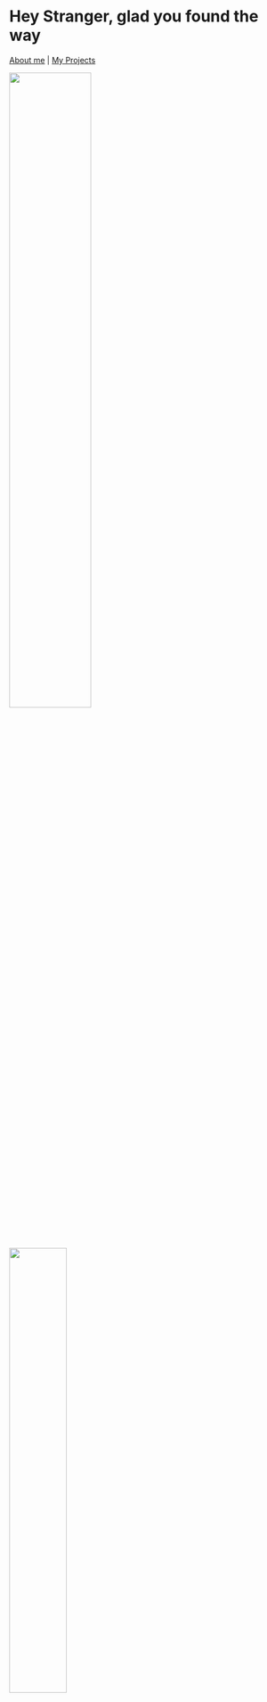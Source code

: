 # Hey Stranger, glad you found the way

[About me](https://github.com/Fynnyx#about-me) | [My Projects](https://github.com/Fynnyx#my-projects)

<div><img src="https://github-readme-stats.vercel.app/api?username=Fynnyx&title_color=e5b05e&icon_color=8c61db&text_color=e06151&bg_color=23272e&show_icons=true&hide_border=true&count_private=true" width="54.05%"/>
<img src="https://github-readme-stats.vercel.app/api/top-langs?username=Fynnyx&layout=compact&title_color=e5b05e&icon_color=8c61db&text_color=317dde&bg_color=23272e&hide_border=true" width="45.25%">
</div>

## About me

```javascript
const fynnyx = {
    name: "Fynn",
    lastname: "Westerath",
    age: 17,
    location: {
        "country": "Switzerland",
        "timezone": "UCT+1",
    },
    languages: [
            "English",
            "German"
        ],
    contact: {
        "email": "fynn05@gmx.com",
        "discord": "Fynnyx#4024",
    job: {
        "name": "IT Developer",
        "company": "ETH Zürich"
    },
    hobbies: [
        "Scout Leader",
        "Developer",
        "Owner of a Discord and Minecraft Server"
    ],
    programmingLanguages: [
        {
            "name": JavaScript,
            "level": "Can work with it"
        },
        {
            "name": Python,
            "level": "Good"
        }
    ],
    projects: [
        {
            "name": "KahlifarBots",
            "description": "A user and a moderator bot for my own Community Discord Server",
            "github": "[KahlifarBots](https://github.com/Fynnyx/KahlifarBots)"
        },
        {
            "name": "ValorantWikiBot",
            "description": "A Wiki implemented into a DiscordBot",
            "github": null
        },
        {
            "name": "FabsiBot",
            "description": "Rewrite a Bot for my streamer friend.",
            "github": "[FabsiBot](https://github.com/Fynnyx/FabsiBots)"
        }
    ]
}    
```

## My Projects
<div align="center">
    <a href="https://github.com/Fynnyx/KahlifarBots">
        <img align="center" src="https://github-readme-stats.vercel.app/api/pin/?username=Fynnyx&repo=KahlifarBots&show_owner=true&&title_color=8c61db&icon_color=56b6c2&text_color=e5b05e&bg_color=23272e&show_icons=true&hide_border=true&  count_private=true">
    </a> <a href="https://github.com/Fynnyx/ValorantWikiBot">
        <img align="center" src="https://github-readme-stats.vercel.app/api/pin/?username=Fynnyx&repo=ValorantWikiBot&show_owner=true&&title_color=8c61db&icon_color=56b6c2&text_color=e5b05e&bg_color=23272e&show_icons=true&hide_border=true&  count_private=true">
    </a>
</div>
<br>
<div align="center">
    <a href="https://github.com/Fynnyx/BasicBot-discord.js">
        <img align="center" src="https://github-readme-stats.vercel.app/api/pin/?username=Fynnyx&repo=BasicBot-discord.js&show_owner=true&&title_color=8c61db&icon_color=56b6c2&text_color=e5b05e&bg_color=23272e&show_icons=true&hide_border=true&  count_private=true">
    </a>
    <a href="https://github.com/Fynnyx/FabsiBots">
        <img align="center" src="https://github-readme-stats.vercel.app/api/pin/?username=Fynnyx&repo=FabsiBots&show_owner=true&&title_color=8c61db&icon_color=56b6c2&text_color=e5b05e&bg_color=23272e&show_icons=true&hide_border=true&  count_private=true">
    </a>
</div>
<br>
<!-- <div align="center">
    <a href="https://github.com/Fynnyx/ValorantWikiBot">
        <img align="center" src="https://github-readme-stats.vercel.app/api/pin/?username=Fynnyx&repo=ValorantWikiBot&show_owner=true&&title_color=8c61db&icon_color=56b6c2&text_color=e5b05e&bg_color=23272e&show_icons=true&hide_border=true&  count_private=true">
    </a>
    <a href="https://github.com/Fynnyx/ValorantWikiBot">
        <img align="center" src="https://github-readme-stats.vercel.app/api/pin/?username=Fynnyx&repo=ValorantWikiBot&show_owner=true&&title_color=8c61db&icon_color=56b6c2&text_color=e5b05e&bg_color=23272e&show_icons=true&hide_border=true&  count_private=true">
    </a>
</div> -->
